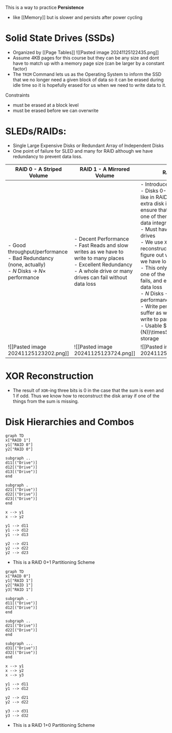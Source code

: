 This is a way to practice **Persistence**
- like [[Memory]] but is slower and persists after power cycling

# Solid State Drives (SSDs)
- Organized by [[Page Tables]]
![[Pasted image 20241125122435.png]]
- Assume 4KB pages for this course but they can be any size and dont have to match up with a memory page size (can be larger by a constant factor)
- The `TRIM` Command lets us as the Operating System to inform the SSD that we no longer need a given block of data so it can be erased during idle time so it is hopefully erased for us when we need to write data to it.

Constraints
- must be erased at a block level
- must be erased before we can overwrite

# SLEDs/RAIDs:
- Single Large Expensive Disks or Redundant Array of Independent Disks
- One point of failure for SLED and many for RAID although we have redundancy to prevent data loss.

| **RAID 0** - A Striped Volume                                                                              | **RAID 1** - A Mirrored Volume                                                                                                                                                   | **RAID 4**                                                                                                                                                                                                                                                                                                                                                                                                                                                                                                                                           | **RAID 5**                                                                                                                                                                                                                                                                                      | **RAID 6**                                                                                                                                                                                                                                                                      |
| ---------------------------------------------------------------------------------------------------------- | -------------------------------------------------------------------------------------------------------------------------------------------------------------------------------- | ---------------------------------------------------------------------------------------------------------------------------------------------------------------------------------------------------------------------------------------------------------------------------------------------------------------------------------------------------------------------------------------------------------------------------------------------------------------------------------------------------------------------------------------------------- | ----------------------------------------------------------------------------------------------------------------------------------------------------------------------------------------------------------------------------------------------------------------------------------------------- | ------------------------------------------------------------------------------------------------------------------------------------------------------------------------------------------------------------------------------------------------------------------------------- |
| - Good throughput/performance<br>- Bad Redundancy (none, actually)<br>- $N$ Disks -> $N\times$ performance | - Decent Performance <br>- Fast Reads and slow writes as we have to write to many places<br>- Excellent Redundancy <br>- A whole drive or many drives can fail without data loss | - Introduces Parity<br>- Disks 0-2 are Striped like in RAID 0 but the extra disk is there to ensure that if we lose one of them we maintain data integrity<br>- Must have at least 3 drives<br>- We use `XOR` reconstruction here to figure out what bit of info we have lost.<br>- This only works if just one of the other drives fails, and else we have data loss<br>- $N$ Disks -> $(N-1)\times$ performance<br>- Write performance can suffer as we have to write to parity all the time<br>- Usable $(1-\frac{1}{N})\times$ the total storage | - Like RAID 4 but just with distributed Parity this time (better than RAID 4)<br>- Properties are very similar to that of RAID 4<br>- Write performance is slightly improved and we have a lower chance of wearing out a single parity drive as we now can have many of them to distribute load | - We now have another disk worth full of parity information<br>- Like RAID 5 but just with more redundancy<br>- We can now lose two data disks and still recover/reconstruct the information<br>- Needs at least 4 drives<br>- Usable $(1-\frac{2}{N})\times$ the total storage |
| ![[Pasted image 20241125123202.png]]                                                                       | ![[Pasted image 20241125123724.png]]                                                                                                                                             | ![[Pasted image 20241125124205.png]]                                                                                                                                                                                                                                                                                                                                                                                                                                                                                                                 | ![[Pasted image 20241125125633.png]]                                                                                                                                                                                                                                                            | ![[Pasted image 20241125125910.png]]                                                                                                                                                                                                                                            |
# XOR Reconstruction
- The result of `XOR`-ing three bits is 0 in the case that the sum is even and 1 if odd. Thus we know how to reconstruct the disk array if one of the things from the sum is missing.

# Disk Hierarchies and Combos
``` mermaid
graph TD
x["RAID 1"]
y1["RAID 0"]
y2["RAID 0"]

subgraph ..
d11[("Drive")]
d12[("Drive")]
d13[("Drive")]
end

subgraph .
d21[("Drive")]
d22[("Drive")]
d23[("Drive")]
end

x --> y1
x --> y2

y1 --> d11
y1 --> d12
y1 --> d13

y2 --> d21
y2 --> d22
y2 --> d23

```
- This is a RAID 0+1 Partitioning Scheme


``` mermaid
graph TD
x["RAID 0"]
y1["RAID 1"]
y2["RAID 1"]
y3["RAID 1"]

subgraph .
d11[("Drive")]
d12[("Drive")]
end

subgraph ..
d21[("Drive")]
d22[("Drive")]
end

subgraph ...
d31[("Drive")]
d32[("Drive")]
end

x --> y1
x --> y2
x --> y3

y1 --> d11
y1 --> d12

y2 --> d21
y2 --> d22

y3 --> d31
y3 --> d32

```
- This is a RAID 1+0 Partitioning Scheme